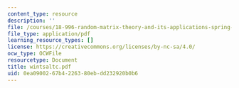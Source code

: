 ```yaml
---
content_type: resource
description: ''
file: /courses/18-996-random-matrix-theory-and-its-applications-spring-2004/0ea0900267b4226380ebdd232920b0b6_wintsaltc.pdf
file_type: application/pdf
learning_resource_types: []
license: https://creativecommons.org/licenses/by-nc-sa/4.0/
ocw_type: OCWFile
resourcetype: Document
title: wintsaltc.pdf
uid: 0ea09002-67b4-2263-80eb-dd232920b0b6
---
```


